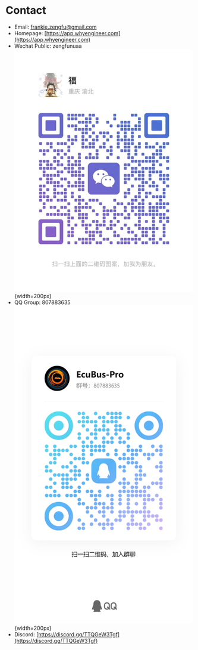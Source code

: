 # Contact

- Email: frankie.zengfu@gmail.com
- Homepage: [https://app.whyengineer.com](https://app.whyengineer.com)
- Wechat Public: zengfunuaa
  ![wechat_frankie](./wechatme.jpg){width=200px}
- QQ Group: 807883635
  ![qq_group](./qq.jpg){width=200px}
- Discord: [https://discord.gg/TTQGeW3Tgf](https://discord.gg/TTQGeW3Tgf)

